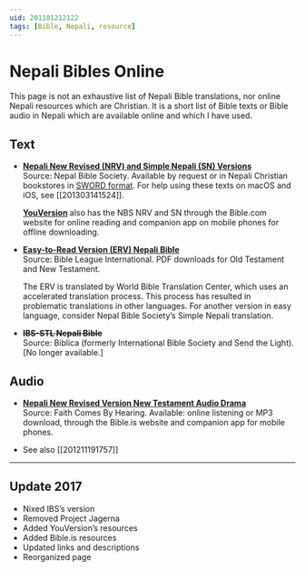 ```yaml
---
uid: 201101212122
tags: [Bible, Nepali, resource]
---
```


# Nepali Bibles Online

This page is not an exhaustive list of Nepali Bible translations, nor online Nepali resources which are Christian. It is a short list of Bible texts or Bible audio in Nepali which are available online and which I have used.

## Text

- [**Nepali New Revised (NRV) and Simple Nepali (SN) Versions**](http://www.nepalbiblesociety.org)  
	Source: Nepal Bible Society. Available by request or in Nepali Christian bookstores in [SWORD format](http://www.crosswire.org). For help using these texts on macOS and iOS, see [[201303141524]].  
	  
	[**YouVersion**](https://www.bible.com/languages/nep) also has the NBS NRV and SN through the Bible.com website for online reading and companion app on mobile phones for offline downloading.

- [**Easy-to-Read Version (ERV) Nepali Bible**](https://www.bibleleague.org/bible-downloads/)  
	Source: Bible League International. PDF downloads for Old Testament and New Testament.  
	  
	The ERV is translated by World Bible Translation Center, which uses an accelerated translation process. This process has resulted in problematic translations in other languages. For another version in easy language, consider Nepal Bible Society’s Simple Nepali translation.

- **<s>IBS-STL Nepali Bible</s>**  
	Source: Biblica (formerly International Bible Society and Send the Light). [No longer available.]

## Audio

- [**Nepali New Revised Version New Testament Audio Drama**](http://listen.bible.is/NEPNRV/Matt/1/D)  
	Source: Faith Comes By Hearing. Available: online listening or MP3 download, through the Bible.is website and companion app for mobile phones.

- See also [[201211191757]]

---- 

## Update 2017

- Nixed IBS’s version
- Removed Project Jagerna
- Added YouVersion’s resources
- Added Bible.is resources
- Updated links and descriptions
- Reorganized page

